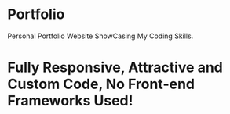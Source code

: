 # Portfolio
Personal Portfolio Website ShowCasing My Coding Skills.
# Fully Responsive, Attractive and Custom Code, No Front-end Frameworks Used!
